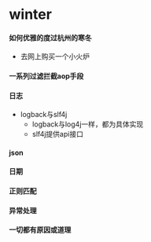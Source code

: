 # winter
#### 如何优雅的度过杭州的寒冬
 * 去网上购买一个小火炉
#### 一系列过滤拦截aop手段
#### 日志
 * logback与slf4j
    * logback与log4j一样，都为具体实现
    * slf4j提供api接口
#### json
#### 日期
#### 正则匹配
#### 异常处理
#### 一切都有原因或道理